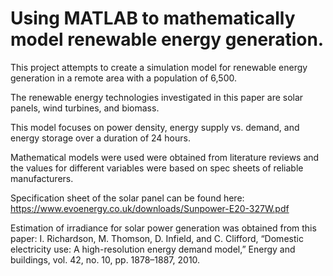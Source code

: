 # Using MATLAB to mathematically model renewable energy generation. 

This project attempts to create a simulation model for renewable energy generation in a remote area with a population of 6,500.

The renewable energy technologies investigated in this paper are solar panels, wind turbines, and biomass.

This model focuses on power density, energy supply vs. demand, and energy storage over a duration of 24 hours.

Mathematical models were used were obtained from literature reviews and the values for different variables were based on spec sheets of reliable manufacturers.

Specification sheet of the solar panel can be found here: https://www.evoenergy.co.uk/downloads/Sunpower-E20-327W.pdf

Estimation of irradiance for solar power generation was obtained from this paper: I. Richardson, M. Thomson, D. Infield, and C. Clifford, “Domestic electricity use: A high-resolution energy demand model,” Energy and buildings, vol. 42, no. 10, pp. 1878–1887, 2010.

